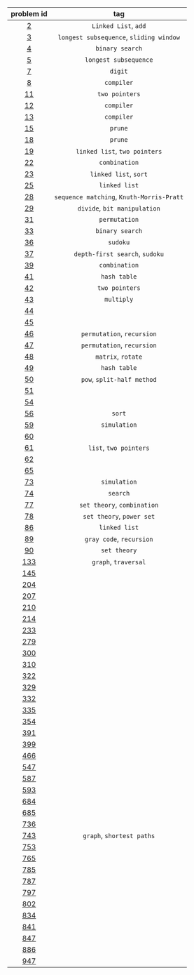 | problem id | tag |
| :---: | :---: |
| [2](2.md) | ```Linked List```, ```add``` |
| [3](3.md) | ```longest subsequence```, ```sliding window``` |
| [4](4.md) | ```binary search``` |
| [5](5.md) | ```longest subsequence``` |
| [7](7.md) | ```digit``` |
| [8](8.md) |   ```compiler``` |
| [11](11.md) | ```two pointers``` |
| [12](12.md) | ```compiler``` |
| [13](13.md) | ```compiler``` |
| [15](15.md) | ```prune``` |
| [18](18.md) | ```prune``` |
| [19](19.md) | ```linked list```, ```two pointers``` |
| [22](22.md) | ```combination``` |
| [23](23.md) | ```linked list```, ```sort``` |
| [25](25.md) |   ```linked list``` |
| [28](28.md) | ```sequence matching```, ```Knuth-Morris-Pratt``` |
| [29](29.md) | ```divide```, ```bit manipulation``` |
| [31](31.md) | ```permutation``` |
| [33](33.md) | ```binary search``` |
| [36](36.md) | ```sudoku``` |
| [37](37.md) | ```depth-first search```, ```sudoku``` |
| [39](39.md) | ```combination```  |
| [41](41.md) | ```hash table``` |
| [42](42.md) | ```two pointers``` |
| [43](43.md) | ```multiply``` |
| [44](44.md) |  |
| [45](45.md) |  |
| [46](46.md) | ```permutation```, ```recursion``` |
| [47](47.md) | ```permutation```, ```recursion``` |
| [48](48.md) | ```matrix```, ```rotate``` |
| [49](49.md) | ```hash table``` |
| [50](50.md) | ```pow```, ```split-half method``` |
| [51](51.md) |  |
| [54](54.md) |  |
| [56](56.md) | ```sort``` |
| [59](59.md) | ```simulation``` |
| [60](60.md) |  |
| [61](61.md) | ```list```, ```two pointers``` |
| [62](62.md) |  |
| [65](65.md) |  |
| [73](73.md) | ```simulation``` |
| [74](74.md) | ```search``` |
| [77](77.md) | ```set theory```, ```combination``` |
| [78](78.md) | ```set theory```, ```power set``` |
| [86](86.md) | ```linked list``` |
| [89](89.md) | ```gray code```, ```recursion``` |
| [90](90.md) | ```set theory``` |
| [133](133.md) | ```graph```, ```traversal``` |
| [145](145.md) |  |
| [204](204.md) |  |
| [207](207.md) |  |
| [210](210.md) |  |
| [214](214.md) |  |
| [233](233.md) |  |
| [279](279.md) |  |
| [300](300.md) |  |
| [310](310.md) |  |
| [322](322.md) |  |
| [329](329.md) |  |
| [332](332.md) |  |
| [335](335.md) |  |
| [354](354.md) |  |
| [391](391.md) |  |
| [399](399.md) |  |
| [466](466.md) |  |
| [547](547.md) |  |
| [587](587.md) |  |
| [593](593.md) |  |
| [684](684.md) |  |
| [685](685.md) |  |
| [736](736.md) |  |
| [743](743.md) | ```graph```, ```shortest paths``` |
| [753](753.md) |  |
| [765](765.md) |  |
| [785](785.md) |  |
| [787](787.md) |  |
| [797](797.md) |  |
| [802](802.md) |  |
| [834](834.md) |  |
| [841](841.md) |  |
| [847](847.md) |  |
| [886](886.md) |  |
| [947](947.md) |  |

